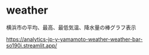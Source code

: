# weather
横浜市の平均、最高、最低気温、降水量の棒グラフ表示

https://analytics-jp-y-yamamoto-weather-weather-bar-so190i.streamlit.app/
